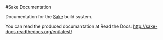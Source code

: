 #Sake Documentation

Documentation for the [Sake](https://github.com/sakeproject/sake) build system.

You can read the produced documantation at Read the Docs:  http://sake-docs.readthedocs.org/en/latest/
